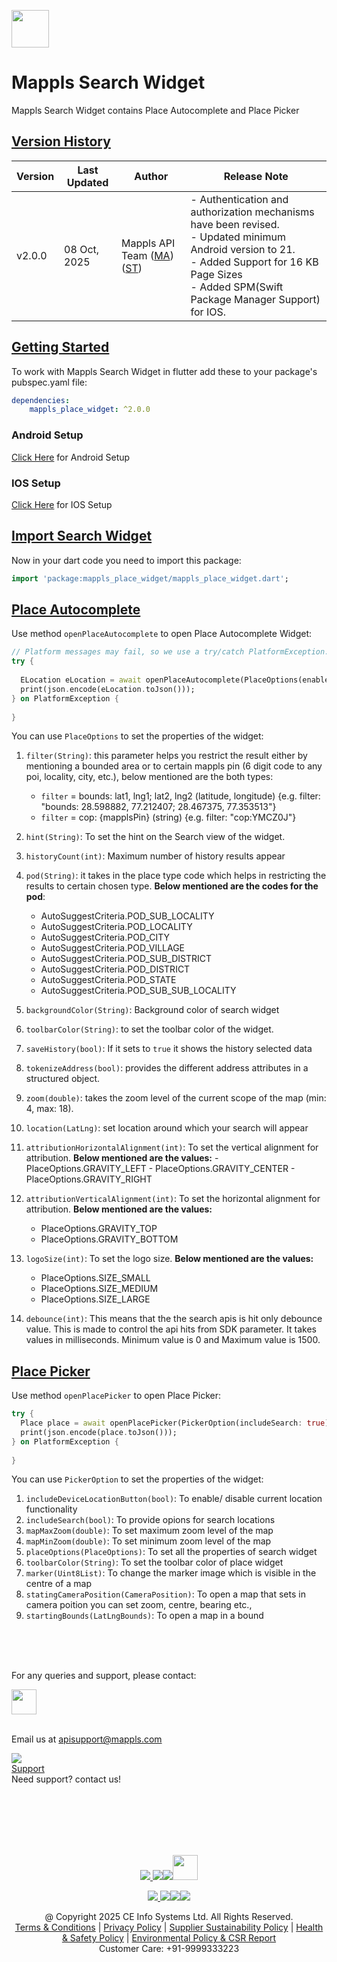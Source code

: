 
[<img src="https://about.mappls.com/images/mappls-b-logo.svg" height="60"/> </p>](https://www.mapmyindia.com/api)

# Mappls Search Widget
Mappls Search Widget contains Place Autocomplete and Place Picker

## [Version History]()
| Version | Last Updated      | Author | Release Note                                                                                                                                                                                         | 
|---------|-------------------| ---- |------------------------------------------------------------------------------------------------------------------------------------------------------------------------------------------------------|
| v2.0.0  | 08 Oct, 2025     | Mappls API Team ([MA](https://github.com/mdakram)) ([ST](https://github.com/saksham66)) | - Authentication and authorization mechanisms have been revised. </br> - Updated minimum Android version to 21. </br> - Added Support for 16 KB Page Sizes </br> - Added SPM(Swift Package Manager Support) for IOS.  |

## [Getting Started]()
To work with Mappls Search Widget in flutter add these to your package's pubspec.yaml file:
~~~yaml  
dependencies:  
	mappls_place_widget: ^2.0.0
~~~  
### Android Setup
[Click Here](./Add-Mappls-SDK.md#android-setup) for Android Setup

### IOS Setup
[Click Here](./Add-Mappls-SDK.md#ios-setup) for IOS Setup

## [Import Search Widget]()
Now in your dart code you need to import this package:
~~~dart  
import 'package:mappls_place_widget/mappls_place_widget.dart'; 
~~~  


## [Place Autocomplete]()

Use method `openPlaceAutocomplete` to open Place Autocomplete Widget:
~~~dart
// Platform messages may fail, so we use a try/catch PlatformException.  
try {  
  
  ELocation eLocation = await openPlaceAutocomplete(PlaceOptions(enableTextSearch: true,hint: "search Location"));  
  print(json.encode(eLocation.toJson()));  
} on PlatformException {  
    
}
~~~
You can use `PlaceOptions` to set the properties of the widget:
1. `filter(String)`: this parameter helps you restrict the result either by mentioning a bounded area or to certain mappls pin (6 digit code to any poi, locality, city, etc.), below mentioned are the both types:

    -   `filter`  = bounds: lat1, lng1; lat2, lng2 (latitude, longitude) {e.g. filter: "bounds: 28.598882, 77.212407; 28.467375, 77.353513"}
    -   `filter`  = cop: {mapplsPin} (string) {e.g. filter: "cop:YMCZ0J"}
2. `hint(String)`: To set the hint on the Search view of the widget.
3. `historyCount(int)`: Maximum number of history results appear
4. `pod(String)`: it takes in the place type code which helps in restricting the results to certain chosen type. **Below mentioned are the codes for the pod**:
    - AutoSuggestCriteria.POD_SUB_LOCALITY
    - AutoSuggestCriteria.POD_LOCALITY
    - AutoSuggestCriteria.POD_CITY
    - AutoSuggestCriteria.POD_VILLAGE
    - AutoSuggestCriteria.POD_SUB_DISTRICT
    - AutoSuggestCriteria.POD_DISTRICT
    - AutoSuggestCriteria.POD_STATE
    - AutoSuggestCriteria.POD_SUB_SUB_LOCALITY
5. `backgroundColor(String)`: Background color of search widget
6. `toolbarColor(String)`: to set the toolbar color of the widget.
7. `saveHistory(bool)`: If it sets to  `true`  it shows the history selected data
8. `tokenizeAddress(bool)`: provides the different address attributes in a structured object.
9. `zoom(double)`: takes the zoom level of the current scope of the map (min: 4, max: 18).
10. `location(LatLng)`:  set location around which your search will appear
11.    `attributionHorizontalAlignment(int)`: To set the vertical alignment for attribution.  **Below mentioned are the values:**
    -   PlaceOptions.GRAVITY_LEFT
    -   PlaceOptions.GRAVITY_CENTER
    -   PlaceOptions.GRAVITY_RIGHT
12. `attributionVerticalAlignment(int)`: To set the horizontal alignment for attribution.  **Below mentioned are the values:**
    -   PlaceOptions.GRAVITY_TOP
    -   PlaceOptions.GRAVITY_BOTTOM
13. `logoSize(int)`: To set the logo size.  **Below mentioned are the values:**
    -   PlaceOptions.SIZE_SMALL
    -   PlaceOptions.SIZE_MEDIUM
    -   PlaceOptions.SIZE_LARGE
14. `debounce(int)`: This means that the the search apis is hit only debounce value. This is made to control the api hits from SDK parameter. It takes values in milliseconds. Minimum value is 0 and Maximum value is 1500.

## [Place Picker]()
Use method `openPlacePicker` to open Place Picker:
~~~dart
try {   
  Place place = await openPlacePicker(PickerOption(includeSearch: true));  
  print(json.encode(place.toJson()));  
} on PlatformException {  
 
}
~~~
You can use `PickerOption` to set the properties of the widget:
1. `includeDeviceLocationButton(bool)`: To enable/ disable current location functionality
2. `includeSearch(bool)`: To provide opions for search locations
3. `mapMaxZoom(double)`: To set maximum zoom level of the map
4. `mapMinZoom(double)`: To set minimum zoom level of the map
5. `placeOptions(PlaceOptions)`: To set all the properties of search widget​
6.  `toolbarColor(String)`: To set the toolbar color of place widget
7. `marker(Uint8List)`:  To change the marker image which is visible in the centre of a map
8.  `statingCameraPosition(CameraPosition)`: To open a map that sets in camera poition you can set zoom, centre, bearing etc.,
9. `startingBounds(LatLngBounds)`: To open a map in a bound


<br><br><br>

For any queries and support, please contact:

[<img src="https://about.mappls.com/images/mappls-logo.svg" height="40"/> </p>](https://about.mappls.com/api/)      
Email us at [apisupport@mappls.com](mailto:apisupport@mappls.com)


![](https://www.mapmyindia.com/api/img/icons/support.png)      
[Support](https://about.mappls.com/contact/)      
Need support? contact us!

<br></br>      
<br></br>

[<p align="center"> <img src="https://www.mapmyindia.com/api/img/icons/stack-overflow.png"/> ](https://stackoverflow.com/questions/tagged/mappls-api)[![](https://www.mapmyindia.com/api/img/icons/blog.png)](https://about.mappls.com/blog/)[![](https://www.mapmyindia.com/api/img/icons/gethub.png)](https://github.com/Mappls-api)[<img src="https://mmi-api-team.s3.ap-south-1.amazonaws.com/API-Team/npm-logo.one-third%5B1%5D.png" height="40"/> </p>](https://www.npmjs.com/org/mapmyindia)



[<p align="center"> <img src="https://www.mapmyindia.com/june-newsletter/icon4.png"/> ](https://www.facebook.com/Mapplsofficial)[![](https://www.mapmyindia.com/june-newsletter/icon2.png)](https://twitter.com/mappls)[![](https://www.mapmyindia.com/newsletter/2017/aug/llinkedin.png)](https://www.linkedin.com/company/mappls/)[![](https://www.mapmyindia.com/june-newsletter/icon3.png)](https://www.youtube.com/channel/UCAWvWsh-dZLLeUU7_J9HiOA)




<div align="center">@ Copyright 2025 CE Info Systems Ltd. All Rights Reserved.</div>      

<div align="center"> <a href="https://about.mappls.com/api/terms-&-conditions">Terms & Conditions</a> | <a href="https://about.mappls.com/about/privacy-policy">Privacy Policy</a> | <a href="https://about.mappls.com/pdf/mapmyIndia-sustainability-policy-healt-labour-rules-supplir-sustainability.pdf">Supplier Sustainability Policy</a> | <a href="https://about.mappls.com/pdf/Health-Safety-Management.pdf">Health & Safety Policy</a> | <a href="https://about.mappls.com/pdf/Environment-Sustainability-Policy-CSR-Report.pdf">Environmental Policy & CSR Report</a>      

<div align="center">Customer Care: +91-9999333223</div>